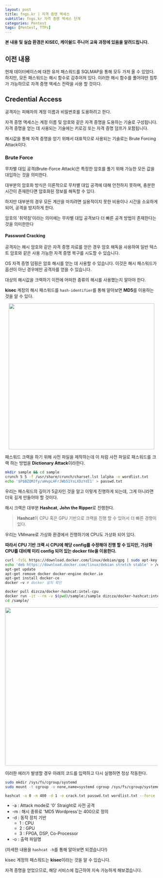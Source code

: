 ```yaml
---
layout: post
title: fngs.kr | 자격 증명 액세스
subtitle: fngs.kr 자격 증명 액세스 단계
categories: Pentest
tags: [Pentest, TTPs]
---
```


**본 내용 및 실습 환경은 KISEC, 케이쉴드 주니어 교육 과정에 있음을 알려드립니다.**

## 이전 내용

현재 데이터베이스에 대한 유저 패스워드를 SQLMAP을 통해 모두 가져 올 수 있었다. 하지만, 모든 패스워드는 해시 함수로 감추어져 있다. 이러한 해시 함수를 풀어야만 침투가 가능하므로 자격 증명 액세스 전략을 사용 할 것이다.

## Credential Access

공격자는 피해자의 계정 이름과 비밀번호를 도용하려고 한다.

자격 증명 액세스는 계정 이름 및 암호와 같은 자격 증명을 도용하는 기술로 구성됩니다. 자격 증명을 얻는 데 사용되는 기술에는 키로깅 또는 자격 증명 덤프가 포함됩니다.

해시값을 통해 자격 증명을 얻기 위해서 대표적으로 사용되는 기술로는 Brute Forcing Attack이다.

### Brute Force

무차별 대입 공격(Brute-Force Attack)은 특정한 암호를 풀기 위해 가능한 모든 값을 대입하는 것을 의미한다. 

대부분의 암호화 방식은 이론적으로 무차별 대입 공격에 대해 안전하지 못하며, 충분한 시간이 존재한다면 암호화된 정보를 해독할 수 있다. 

하지만 대부분의 경우 모든 계산을 마치려면 실용적이지 못한 비용이나 시간을 소요하게 되어, 공격을 방지하게 한다. 

암호의 '취약점'이라는 의미에는 무차별 대입 공격보다 더 빠른 공격 방법이 존재한다는 것을 의미한한다

#### Password Cracking

공격자는 해시 암호와 같은 자격 증명 자료를 얻은 경우 암호 해독을 사용하여 일반 텍스트 암호와 같은 사용 가능한 자격 증명 복구를 시도할 수 있습니다.
 
OS 자격 증명 덤핑은 암호 해시를 얻는 데 사용할 수 있습니다. 이것은 해시 패스워드가 옵션이 아닌 경우에만 공격자를 얻을 수 있습니다.

대상의 해시값을 크랙하기 이전에 어떠한 종류의 해시를 사용했는지 알아야 한다.

**kisec** 계정의 해시 패스워드를 `hash-identifier`를 통해 알아보면 **MD5**를 이용하는 것을 알 수 있다.

<p align="center">
<img src ="https://user-images.githubusercontent.com/78135526/183025919-cbbb251c-d674-4ea0-9468-7b557c43f2dd.png" width = 480>
</p>

패스워드 크랙을 하기 위해 사전 파일을 제작하는데 이 처럼 사전 파일로 패스워드를 크랙 하는 방법을 **Dictionary Attack**이라한다.

```bash
mkdir sample && cd sample
crunch 5 5 -f /usr/share/crunch/charset.lst lalpha -o wordlist.txt
echo '$P$BZQMJfy/aHvpLHFrJWb51YsLXDzYdI1' > passwd.txt
```

우리는 패스워드의 길이가 5글자인 것을 알고 이렇게 진행하게 되는데, 그게 아니라면 더욱 길게 만들어야 할 것이다.

해시 크랙은 대부분 **Hashcat**, **John the Ripper**로 진행한다.

> **Hashcat**이 CPU 혹은 GPU 기반으로 크랙을 진행 할 수 있어서 더 빠른 경향이 있다.

우리는 VMmare로 가상화 환경에서 진행하기에 CPU도 가상화 되어 있다. 

**따라서 CPU 기반 크랙 시 CPU에 해당 config를 수정해야 진행 할 수 있지만, 가상화 CPU를 대비해 미리 config 되어 있는 docker file을 이용한다.**

```bash
curl -fsSL https://download.docker.com/linux/debian/gpg | sudo apt-key add -
echo 'deb https://download.docker.com/linux/debian stretch stable' > /etc/apt/sources.list.d/docker.list
apt-get update
apt-get remove docker docker-engine docker.io
apt-get install docker-ce
docker –v # docker 설치 확인
```

```bash
docker pull dizcza/docker-hashcat:intel-cpu
docker run -it --rm -v $(pwd)/sample:/sample dizcza/docker-hashcat:intel-cpu bash # <------ Maybe error here
cd /sample/
```

<p align="center">
<img src ="https://user-images.githubusercontent.com/78135526/183027757-3f07b985-8337-4083-9e9b-5dbe8a75a6f2.png" width = 520>
</p>

이러한 에러가 발생할 경우 아래의 코드를 입력하고 다시 실행하면 정상 작동한다.

```bash
sudo mkdir /sys/fs/cgroup/systemd
sudo mount -t cgroup -o none,name=systemd cgroup /sys/fs/cgroup/systemd
```

```bash
hashcat -a 0 -m 400 -d 1 -o crack.txt passwd.txt wordlist.txt --force
```

* -a : Attack mode로 '0' Straight로 사전 공격
* -m : 해시 종류로 'MD5 Wordpress'는 400으로 정의
* -d : 동작 장치 기반
  * 1 : CPU
  * 2 : GPU
  * 3 : FPGA, DSP, Co-Processor
* -o : 출력 파일명

(자세한 내용을 `hashcat -h`를 통해 알아보면 되겠습니다!)

kisec 계정의 패스워드는 **kisec**이라는 것을 알 수 있습니다.

자격 증명을 얻었으므로, 해당 서비스에 접근하여 지속 가능하게 해보겠습니다.